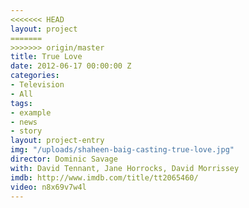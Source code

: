 ```yaml
---
<<<<<<< HEAD
layout: project
=======
>>>>>>> origin/master
title: True Love
date: 2012-06-17 00:00:00 Z
categories:
- Television
- All
tags:
- example
- news
- story
layout: project-entry
img: "/uploads/shaheen-baig-casting-true-love.jpg"
director: Dominic Savage
with: David Tennant, Jane Horrocks, David Morrissey
imdb: http://www.imdb.com/title/tt2065460/
video: n8x69v7w4l
---
```



